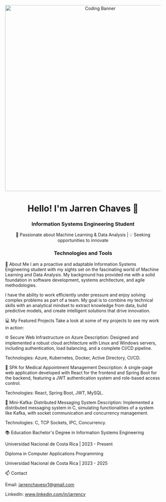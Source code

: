 <div align="center">
<img src="https://media1.giphy.com/media/v1.Y2lkPTc5MGI3NjExanY4YjE4NWVxaWhxdmd3dWtnMDZnZDVxMTRpeTRmZWM0emk5OHMzOCZlcD12MV9pbnRlcm5hbF9naWZfYnlfaWQmY3Q9Zw/1QffP8E6nk4gKYZO5S/giphy.gif" alt="Coding Banner" width="600" />
<h1>Hello! I'm Jarren Chaves 👋</h1>
<h3>Information Systems Engineering Student</h3>
<p>🚀 Passionate about Machine Learning & Data Analysis | 💡 Seeking opportunities to innovate</p>
</div>

<div align="center">
<h3>Technologies and Tools</h3>

</div>

🌟 About Me
I am a proactive and adaptable Information Systems Engineering student with my sights set on the fascinating world of Machine Learning and Data Analysis. My background has provided me with a solid foundation in software development, systems architecture, and agile methodologies.

I have the ability to work efficiently under pressure and enjoy solving complex problems as part of a team. My goal is to combine my technical skills with an analytical mindset to extract knowledge from data, build predictive models, and create intelligent solutions that drive innovation.

💻 My Featured Projects
Take a look at some of my projects to see my work in action:

🌐 Secure Web Infrastructure on Azure
Description: Designed and implemented a robust cloud architecture with Linux and Windows servers, including authentication, load balancing, and a complete CI/CD pipeline.

Technologies: Azure, Kubernetes, Docker, Active Directory, CI/CD.

🏥 SPA for Medical Appointment Management
Description: A single-page web application developed with React for the frontend and Spring Boot for the backend, featuring a JWT authentication system and role-based access control.

Technologies: React, Spring Boot, JWT, MySQL.

📧 Mini-Kafka: Distributed Messaging System
Description: Implemented a distributed messaging system in C, simulating functionalities of a system like Kafka, with socket communication and concurrency management.

Technologies: C, TCP Sockets, IPC, Concurrency.

📚 Education
Bachelor's Degree in Information Systems Engineering

Universidad Nacional de Costa Rica | 2023 - Present

Diploma in Computer Applications Programming

Universidad Nacional de Costa Rica | 2023 - 2025

📫 Contact

Email: jarrenchavesv1@gmail.com

LinkedIn: www.linkedin.com/in/jarrencv
